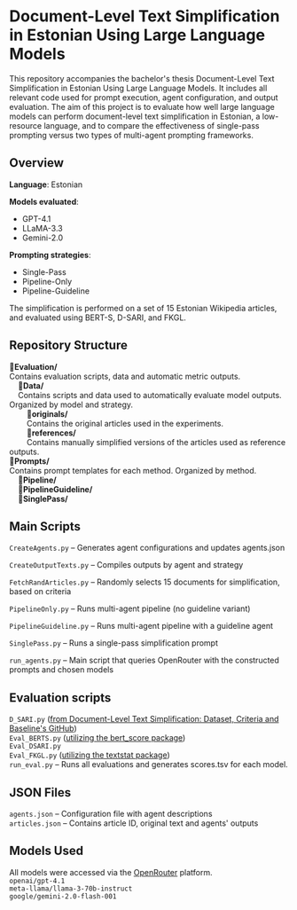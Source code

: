 # Document-Level Text Simplification in Estonian Using Large Language Models

This repository accompanies the bachelor's thesis Document-Level Text Simplification in Estonian Using Large Language Models. It includes all relevant code used for prompt execution, agent configuration, and output evaluation. The aim of this project is to evaluate how well large language models can perform document-level text simplification in Estonian, a low-resource language, and to compare the effectiveness of single-pass prompting versus two types of multi-agent prompting frameworks.

## Overview
**Language**: Estonian

**Models evaluated**:
* GPT-4.1
* LLaMA-3.3
* Gemini-2.0  

**Prompting strategies**:  
* Single-Pass
* Pipeline-Only
* Pipeline-Guideline

The simplification is performed on a set of 15 Estonian Wikipedia articles, and evaluated using BERT-S, D-SARI, and FKGL.

## Repository Structure
📁**Evaluation/**  
Contains evaluation scripts, data and automatic metric outputs.  
&nbsp;&nbsp;&nbsp;&nbsp;📁**Data/**  
&nbsp;&nbsp;&nbsp;&nbsp;Contains scripts and data used to automatically evaluate model outputs. Organized by model and strategy.  
&nbsp;&nbsp;&nbsp;&nbsp;&nbsp;&nbsp;&nbsp;&nbsp;📁**originals/**  
&nbsp;&nbsp;&nbsp;&nbsp;&nbsp;&nbsp;&nbsp;&nbsp;Contains the original articles used in the experiments.  
&nbsp;&nbsp;&nbsp;&nbsp;&nbsp;&nbsp;&nbsp;&nbsp;📁**references/**  
&nbsp;&nbsp;&nbsp;&nbsp;&nbsp;&nbsp;&nbsp;&nbsp;Contains manually simplified versions of the articles used as reference outputs.  
📁**Prompts/**  
Contains prompt templates for each method. Organized by method.  
&nbsp;&nbsp;&nbsp;&nbsp;📁**Pipeline/**  
&nbsp;&nbsp;&nbsp;&nbsp;📁**PipelineGuideline/**  
&nbsp;&nbsp;&nbsp;&nbsp;📁**SinglePass/**  

## Main Scripts
``` CreateAgents.py ``` – Generates agent configurations and updates agents.json

``` CreateOutputTexts.py ``` – Compiles outputs by agent and strategy

``` FetchRandArticles.py ``` – Randomly selects 15 documents for simplification, based on criteria

``` PipelineOnly.py ``` – Runs multi-agent pipeline (no guideline variant)

``` PipelineGuideline.py ``` – Runs multi-agent pipeline with a guideline agent

``` SinglePass.py ``` – Runs a single-pass simplification prompt

``` run_agents.py ``` – Main script that queries OpenRouter with the constructed prompts and chosen models

## Evaluation scripts  
```D_SARI.py``` ([from Document-Level Text Simplification: Dataset, Criteria and Baseline's GitHub](https://github.com/RLSNLP/Document-level-text-simplification/blob/main/D_SARI.py))  
```Eval_BERTS.py```  ([utilizing the bert_score package](https://github.com/Tiiiger/bert_score))  
```Eval_DSARI.py```  
```Eval_FKGL.py```  ([utilizing the textstat package](https://github.com/textstat/textstat))  
```run_eval.py``` – Runs all evaluations and generates scores.tsv for each model.

## JSON Files  
``` agents.json ``` – Configuration file with agent descriptions  
``` articles.json ``` – Contains article ID, original text and agents' outputs  

## Models Used  
All models were accessed via the [OpenRouter](https://openrouter.ai/) platform.  
```openai/gpt-4.1```  
```meta-llama/llama-3-70b-instruct```  
```google/gemini-2.0-flash-001```  

